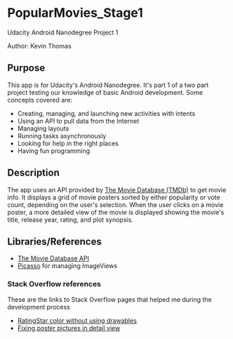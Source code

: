 # PopularMovies_Stage1
Udacity Android Nanodegree Project 1

Author: Kevin Thomas

## Purpose
This app is for Udacity's Android Nanodegree. It's part 1 of a two part project testing our knowledge of basic Android development. Some concepts covered are:
* Creating, managing, and launching new activities with intents
* Using an API to pull data from the Internet
* Managing layouts
* Running tasks asynchronously 
* Looking for help in the right places
* Having fun programming

## Description
The app uses an API provided by [The Movie Database (TMDb)](https://www.themoviedb.org/) to get movie info. It displays a grid of movie posters sorted by either popularity or vote count, depending on the user's selection. When the user clicks on a movie poster, a more detailed view of the movie is displayed showing the movie's title, release year, rating, and plot synopsis. 

## Libraries/References
* [The Movie Database API ](https://www.themoviedb.org/documentation/api)
* [Picasso](http://square.github.io/picasso/) for managing ImageViews 

### Stack Overflow references
These are the links to Stack Overflow pages that helped me during the development process
* [RatingStar color without using drawables](http://stackoverflow.com/questions/20209884/ratingbar-changing-star-color-without-using-custom-images
)
* [Fixing poster pictures in detail view](http://stackoverflow.com/questions/24105470/imageview-getting-very-small-under-a-linear-layout)
